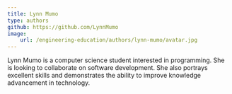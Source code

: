 ```yaml
---
title: Lynn Mumo
type: authors
github: https://github.com/LynnMumo
image:
    url: /engineering-education/authors/lynn-mumo/avatar.jpg
---
```

Lynn Mumo is a computer science student interested in programming. She is looking to collaborate on software development. She also portrays excellent skills and demonstrates the ability to improve knowledge advancement in technology.
